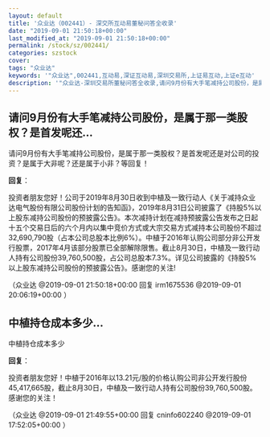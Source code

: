 ```yaml
---
layout: default
title: '众业达（002441）- 深交所互动易董秘问答全收录'
date: "2019-09-01 21:50:18+00:00"
last_modified_at: "2019-09-01 21:50:18+00:00"
permalink: /stock/sz/002441/
categories: szstock
cover: 
tags: "众业达"
keywords: '"众业达",002441,互动易,深证互动易,深圳交易所,上证易互动,上证e互动'
description: '"众业达-深圳交易所董秘问答全收录,请问9月份有大手笔减持公司股份，是属于那一类股权？是首发呢还是对公司的投资？是属于大非呢？还是属于小非？等回复！"'
---
```


## 请问9月份有大手笔减持公司股份，是属于那一类股权？是首发呢还...

请问9月份有大手笔减持公司股份，是属于那一类股权？是首发呢还是对公司的投资？是属于大非呢？还是属于小非？等回复！

**回复**：

投资者朋友您好！公司于2019年8月30日收到中植及一致行动人《关于减持众业达电气股份有限公司股份计划的告知函》，2019年8月31日公司披露了《持股5%以上股东减持公司股份的预披露公告》。本次减持计划在减持预披露公告发布之日起十五个交易日后的六个月内以集中竞价方式或大宗交易方式减持本公司股份不超过32,690,790股（占本公司总股本比例6%）。中植于2016年认购公司部分非公开发行股票，2017年4月该部分股票已全部解除限售。截止8月30日，中植及一致行动人持有公司股份39,760,500股，占公司总股本7.3%。详见公司披露的《持股5%以上股东减持公司股份的预披露公告》。感谢您的关注! 

（众业达  @2019-09-01 21:50:18+00:00 回复 irm1675536  @2019-09-01 20:06:19+00:00 ）

## 中植持仓成本多少...

中植持仓成本多少

**回复**：

投资者朋友您好！中植于2016年以13.21元/股的价格认购公司非公开发行股份45,417,665股，截止8月30日，中植及一致行动人持有公司股份39,760,500股。感谢您的关注！ 

（众业达  @2019-09-01 21:49:55+00:00 回复 cninfo602240  @2019-09-01 17:52:05+00:00 ）

